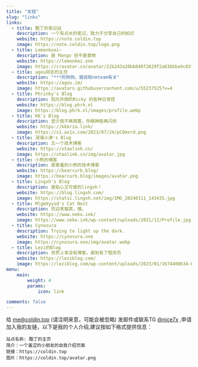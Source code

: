 ```yaml
---
title: "友链"
slug: "links"
links:
  - title: 酷丁的笔记站
    description: 一个有点水的笔记，致力于分享自己的知识
    website: https://note.coldin.top
    image: https://note.coldin.top/logo.png
  - title: Lemonkooi~
    description: 是 Mango 但不是食物
    website: https://lemonkoi.one
    image: https://cravatar.cn/avatar/22b242a28bb848f2629f2a636bba9c03?s=1000
  - title: agou同志的主页
    description: "***的狗狗，据说和nmteam有关"
    website: https://agou.im/
    image: https://avatars.githubusercontent.com/u/55237525?v=4
  - title: Phrinky's Blog
    description: 阳光开朗的Ricky 的各种日常捏
    website: https://blog.phrk.nl
    image: https://blog.phrk.nl/images/profile.webp
  - title: KK's Blog
    description: 至少我不再寂寞，你眼神能再闪烁
    website: https://kkkrza.link/
    image: https://s1.ax1x.com/2023/07/24/pCOmxrd.png
  - title: 深海小涛's Blog
    description: 又一个技术博客
    website: https://xtaolink.cn/
    image: https://xtaolink.cn/img/avatar.jpg
  - title: 小熊的博客
    description: 是害羞的小熊的技术博客
    website: https://bearcurb.blog/
    image: https://bearcurb.blog/images/avatar.png
  - title: Lingxh's Blog
    description: 是贴心又可爱的lingxh！
    website: https://blog.lingxh.com/
    image: https://static.lingxh.net/img/IMG_20240111_143435.jpg
  - title: MlgmXyysd's Cat Nest
    description: 欢迎来猫窝，喵。
    website: https://www.neko.ink/
    image: https://www.neko.ink/wp-content/uploads/2021/12/Profile.jpg
  - title: Cynosura
    description: Trying to light up the dark.
    website: https://cynosura.one
    image: https://cynosura.one/img/avatar.webp
  - title: Lezi的Blog
    description: 世界上本没有博客，直到有了程序员
    website: https://leziblog.com/
    image: https://leziblog.com/wp-content/uploads/2023/01/1674400634-QQ%E5%9B%BE%E7%89%8720230122231613.jpg
menu:
    main: 
        weight: 4
        params:
            icon: link

comments: false
---
```


给 me@coldin.top (请注明来意，可能会被忽略) 发邮件或联系TG [@nice7x](https://t.me/nice7x) ,申请加入我的友链，以下是我的个人介绍,建议按如下格式提供信息：
```
站点名称: 酷丁的主页
简介：一个羞涩的小朋友的自我介绍页面
链接：https://coldin.top
图片：https://coldin.top/avatar.png
```
